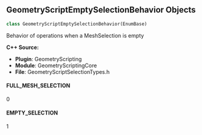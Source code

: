 ## GeometryScriptEmptySelectionBehavior Objects

```python
class GeometryScriptEmptySelectionBehavior(EnumBase)
```

Behavior of operations when a MeshSelection is empty

**C++ Source:**

- **Plugin**: GeometryScripting
- **Module**: GeometryScriptingCore
- **File**: GeometryScriptSelectionTypes.h

<a id="unreal.GeometryScriptEmptySelectionBehavior.FULL_MESH_SELECTION"></a>

#### FULL_MESH_SELECTION

0

<a id="unreal.GeometryScriptEmptySelectionBehavior.EMPTY_SELECTION"></a>

#### EMPTY_SELECTION

1

<a id="unreal.GeometryScriptBakeResolution"></a>